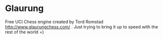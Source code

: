 Glaurung
========

Free UCI Chess engine created by Tord Romstad  http://www.glaurungchess.com/ .  Just trying to bring it up to speed with the rest of the world =)
